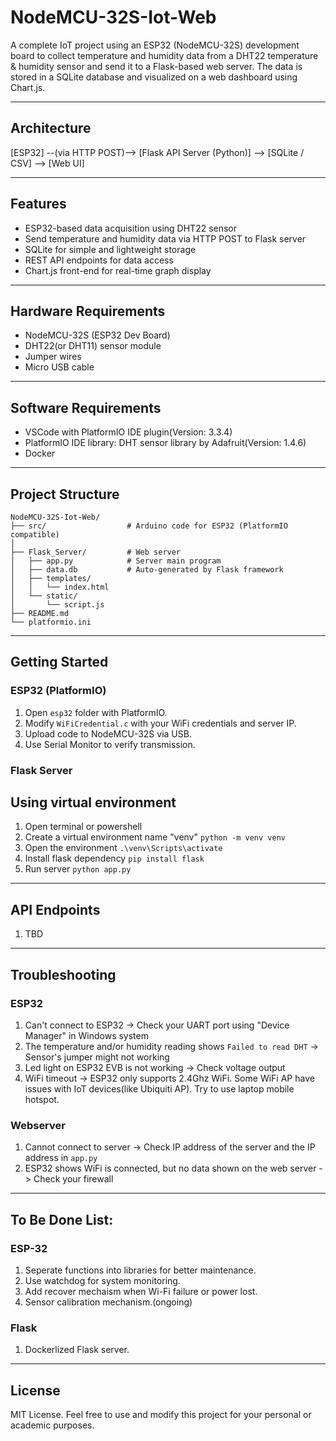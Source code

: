 # NodeMCU-32S-Iot-Web

A complete IoT project using an ESP32 (NodeMCU-32S) development board to collect temperature and humidity data from a DHT22 temperature & humidity sensor and send it to a Flask-based web server. The data is stored in a SQLite database and visualized on a web dashboard using Chart.js.

---

## Architecture

[ESP32] --(via HTTP POST)--> [Flask API Server (Python)] --> [SQLite / CSV] --> [Web UI]

---
## Features

- ESP32-based data acquisition using DHT22 sensor
- Send temperature and humidity data via HTTP POST to Flask server
- SQLite for simple and lightweight storage
- REST API endpoints for data access
- Chart.js front-end for real-time graph display

---

## Hardware Requirements

- NodeMCU-32S (ESP32 Dev Board)
- DHT22(or DHT11) sensor module
- Jumper wires
- Micro USB cable

---

## Software Requirements

- VSCode with PlatformIO IDE plugin(Version: 3.3.4)
- PlatformIO IDE library: DHT sensor library by Adafruit(Version: 1.4.6)
- Docker
---

## Project Structure

```
NodeMCU-32S-Iot-Web/
├── src/                  # Arduino code for ESP32 (PlatformIO compatible)
│   
├── Flask_Server/         # Web server
│   ├── app.py            # Server main program
│   ├── data.db           # Auto-generated by Flask framework
│   ├── templates/
│   │   └── index.html
│   └── static/
│       └── script.js
├── README.md
└── platformio.ini
```
---

## Getting Started

### ESP32 (PlatformIO)
1. Open `esp32` folder with PlatformIO.
2. Modify `WiFiCredential.c` with your WiFi credentials and server IP.
3. Upload code to NodeMCU-32S via USB.
4. Use Serial Monitor to verify transmission.

### Flask Server
## Using virtual environment
1. Open terminal or powershell
2. Create a virtual environment name "venv" `python -m venv venv`
3. Open the environment `.\venv\Scripts\activate`
4. Install flask dependency `pip install flask`
5. Run server `python app.py`

---

## API Endpoints
1. TBD

---

## Troubleshooting
### ESP32
1. Can't connect to ESP32 -> Check your UART port using "Device Manager" in Windows system
2. The temperature and/or humidity reading shows `Failed to read DHT` -> Sensor's jumper might not working
3. Led light on ESP32 EVB is not working -> Check voltage output
4. WiFi timeout -> ESP32 only supports 2.4Ghz WiFi. Some WiFi AP have issues with IoT devices(like Ubiquiti AP). Try to use laptop mobile hotspot.


### Webserver
1. Cannot connect to server -> Check IP address of the server and the IP address in `app.py`
2. ESP32 shows WiFi is connected, but no data shown on the web server -> Check your firewall

---

## To Be Done List:
### ESP-32
1. Seperate functions into libraries for better maintenance.
3. Use watchdog for system monitoring.
4. Add recover mechaism when Wi-Fi failure or power lost.
5. Sensor calibration mechanism.(ongoing)

### Flask
1. Dockerlized Flask server.

---

## License

MIT License. Feel free to use and modify this project for your personal or academic purposes.
